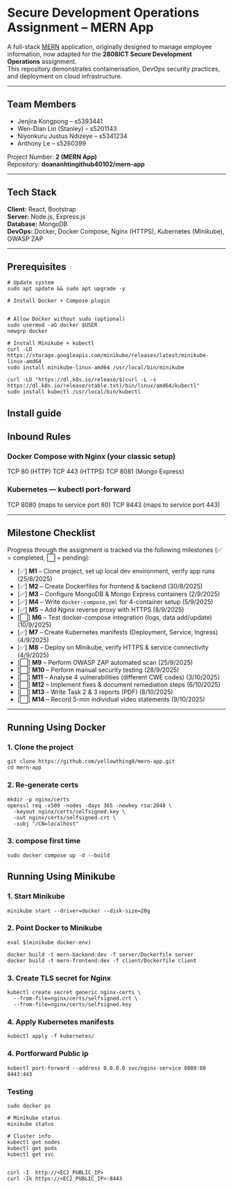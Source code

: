 # Secure Development Operations Assignment – MERN App

A full-stack [MERN](https://www.mongodb.com/mern-stack) application, originally designed to manage employee information, now adapted for the **2808ICT Secure Development Operations** assignment.  
This repository demonstrates containerisation, DevOps security practices, and deployment on cloud infrastructure.

---

## Team Members
- Jenjira Kongpong – s5393441  
- Wen-Dian Lin (Stanley) – s5201143  
- Niyonkuru Justus Ndizeye – s5341234  
- Anthony Le – s5260399  

Project Number: **2 (MERN App)**  
Repository: **doananhtingithub40102/mern-app**

---

## Tech Stack
**Client:** React, Bootstrap  
**Server:** Node.js, Express.js  
**Database:** MongoDB  
**DevOps:** Docker, Docker Compose, Nginx (HTTPS), Kubernetes (Minikube), OWASP ZAP  

---

## Prerequisites
```
# Update system
sudo apt update && sudo apt upgrade -y

# Install Docker + Compose plugin


# Allow Docker without sudo (optional)
sudo usermod -aG docker $USER
newgrp docker

# Install Minikube + kubectl
curl -LO https://storage.googleapis.com/minikube/releases/latest/minikube-linux-amd64
sudo install minikube-linux-amd64 /usr/local/bin/minikube

curl -LO "https://dl.k8s.io/release/$(curl -L -s https://dl.k8s.io/release/stable.txt)/bin/linux/amd64/kubectl"
sudo install kubectl /usr/local/bin/kubectl

```

## Install guide

## Inbound Rules
### Docker Compose with Nginx (your classic setup)
TCP 80 (HTTP)
TCP 443 (HTTPS)
TCP 8081 (Mongo Express)
### Kubernetes — kubectl port-forward
TCP 8080 (maps to service port 80)
TCP 8443 (maps to service port 443)

---

## Milestone Checklist
Progress through the assignment is tracked via the following milestones (✅ = completed, ⬜ = pending):

- [✅] **M1** – Clone project, set up local dev environment, verify app runs (25/8/2025)  
- [✅] **M2** – Create Dockerfiles for frontend & backend (30/8/2025)  
- [✅] **M3** – Configure MongoDB & Mongo Express containers (2/9/2025)  
- [✅] **M4** – Write `docker-compose.yml` for 4-container setup (5/9/2025)  
- [✅] **M5** – Add Nginx reverse proxy with HTTPS (8/9/2025)  
- [⬜] **M6** – Test docker-compose integration (logs, data add/update) (10/9/2025)  
- [✅] **M7** – Create Kubernetes manifests (Deployment, Service, Ingress) (4/9/2025)  
- [✅] **M8** – Deploy on Minikube, verify HTTPS & service connectivity (4/9/2025)  
- [⬜] **M9** – Perform OWASP ZAP automated scan (25/9/2025)  
- [⬜] **M10** – Perform manual security testing (28/9/2025)  
- [⬜] **M11** – Analyse 4 vulnerabilities (different CWE codes) (3/10/2025)  
- [⬜] **M12** – Implement fixes & document remediation steps (6/10/2025)  
- [⬜] **M13** – Write Task 2 & 3 reports (PDF) (8/10/2025)  
- [⬜] **M14** – Record 5-min individual video statements (9/10/2025)  

---

## Running Using Docker

### 1. Clone the project
```
git clone https://github.com/yellowthing0/mern-app.git
cd mern-app
```

### 2. Re-generate certs
```
mkdir -p nginx/certs
openssl req -x509 -nodes -days 365 -newkey rsa:2048 \
  -keyout nginx/certs/selfsigned.key \
  -out nginx/certs/selfsigned.crt \
  -subj "/CN=localhost"
```

### 3. compose first time
```
sudo docker compose up -d --build
```

## Running Using Minikube

### 1. Start Minikube
```
minikube start --driver=docker --disk-size=20g
```

### 2. Point Docker to Minikube
```
eval $(minikube docker-env)

docker build -t mern-backend:dev -f server/Dockerfile server
docker build -t mern-frontend:dev -f client/Dockerfile client
```
### 3. Create TLS secret for Nginx
```
kubectl create secret generic nginx-certs \
  --from-file=nginx/certs/selfsigned.crt \
  --from-file=nginx/certs/selfsigned.key
```

### 4. Apply Kubernetes manifests
```
kubectl apply -f kubernetes/
```

### 4. Portforward Public ip
```
kubectl port-forward --address 0.0.0.0 svc/nginx-service 8080:80 8443:443
```

### Testing
```
sudo docker ps

# Minikube status
minikube status

# Cluster info
kubectl get nodes
kubectl get pods
kubectl get svc


curl -I  http://<EC2_PUBLIC_IP> 
curl -Ik https://<EC2_PUBLIC_IP>:8443
```